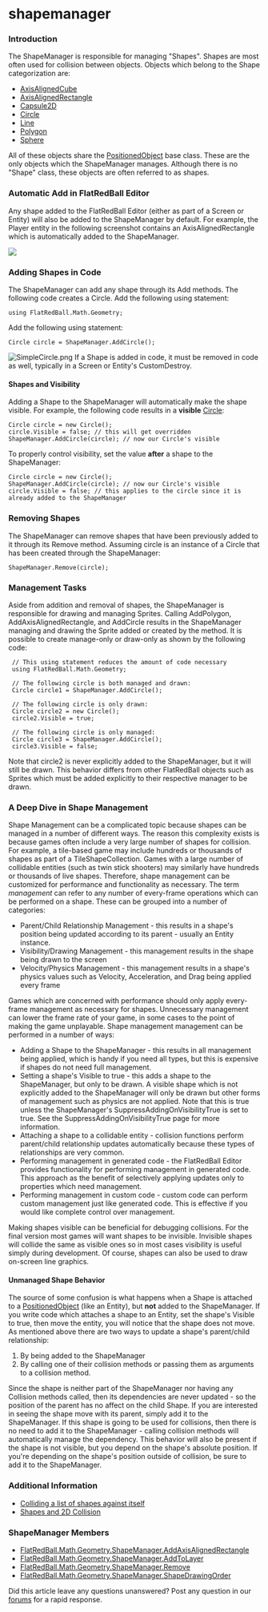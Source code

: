 # shapemanager

### Introduction

The ShapeManager is responsible for managing "Shapes". Shapes are most often used for collision between objects. Objects which belong to the Shape categorization are:

* [AxisAlignedCube](../../../../../../frb/docs/index.php)
* [AxisAlignedRectangle](../../../../../../frb/docs/index.php)
* [Capsule2D](../../../../../../frb/docs/index.php)
* [Circle](../../../../../../frb/docs/index.php)
* [Line](../../../../../../frb/docs/index.php)
* [Polygon](../../../../../../frb/docs/index.php)
* [Sphere](../../../../../../frb/docs/index.php)

All of these objects share the [PositionedObject](../../../../../../frb/docs/index.php) base class. These are the only objects which the ShapeManager manages. Although there is no "Shape" class, these objects are often referred to as shapes.

### Automatic Add in FlatRedBall Editor

Any shape added to the FlatRedBall Editor (either as part of a Screen or Entity) will also be added to the ShapeManager by default. For example, the Player entity in the following screenshot contains an AxisAlignedRectangle which is automatically added to the ShapeManager.

![](../../../../../../media/2023-01-img_63bc1a57b884a.png)

### Adding Shapes in Code

The ShapeManager can add any shape through its Add methods. The following code creates a Circle. Add the following using statement:

```
using FlatRedBall.Math.Geometry;
```

Add the following using statement:

```
Circle circle = ShapeManager.AddCircle();
```

![SimpleCircle.png](../../../../../../media/migrated_media-SimpleCircle.png) If a Shape is added in code, it must be removed in code as well, typically in a Screen or Entity's CustomDestroy.

#### Shapes and Visibility

Adding a Shape to the ShapeManager will automatically make the shape visible. For example, the following code results in a **visible** [Circle](../../../../../../frb/docs/index.php):

```
Circle circle = new Circle();
circle.Visible = false; // this will get overridden
ShapeManager.AddCircle(circle); // now our Circle's visible
```

To properly control visibility, set the value **after** a shape to the ShapeManager:

```
Circle circle = new Circle();
ShapeManager.AddCircle(circle); // now our Circle's visible
circle.Visible = false; // this applies to the circle since it is already added to the ShapeManager
```

### Removing Shapes

The ShapeManager can remove shapes that have been previously added to it through its Remove method. Assuming circle is an instance of a Circle that has been created through the ShapeManager:

```
ShapeManager.Remove(circle);
```

### Management Tasks

Aside from addition and removal of shapes, the ShapeManager is responsible for drawing and managing Sprites. Calling AddPolygon, AddAxisAlignedRectangle, and AddCircle results in the ShapeManager managing and drawing the Sprite added or created by the method. It is possible to create manage-only or draw-only as shown by the following code:

```
 // This using statement reduces the amount of code necessary
 using FlatRedBall.Math.Geometry;

 // The following circle is both managed and drawn:
 Circle circle1 = ShapeManager.AddCircle();

 // The following circle is only drawn:
 Circle circle2 = new Circle();
 circle2.Visible = true;

 // The following circle is only managed:
 Circle circle3 = ShapeManager.AddCircle();
 circle3.Visible = false;
```

Note that circle2 is never explicitly added to the ShapeManager, but it will still be drawn. This behavior differs from other FlatRedBall objects such as Sprites which must be added explicitly to their respective manager to be drawn.

### A Deep Dive in Shape Management

Shape Management can be a complicated topic because shapes can be managed in a number of different ways. The reason this complexity exists is because games often include a very large number of shapes for collision. For example, a tile-based game may include hundreds or thousands of shapes as part of a TileShapeCollection. Games with a large number of collidable entities (such as twin stick shooters) may similarly have hundreds or thousands of live shapes. Therefore, shape management can be customized for performance and functionality as necessary. The term _management_ can refer to any number of every-frame operations which can be performed on a shape. These can be grouped into a number of categories:

* Parent/Child Relationship Management - this results in a shape's position being updated according to its parent - usually an Entity instance.
* Visibility/Drawing Management - this management results in the shape being drawn to the screen
* Velocity/Physics Management - this management results in a shape's physics values such as Velocity, Acceleration, and Drag being applied every frame

Games which are concerned with performance should only apply every-frame management as necessary for shapes. Unnecessary management can lower the frame rate of your game, in some cases to the point of making the game unplayable. Shape management management can be performed in a number of ways:

* Adding a Shape to the ShapeManager - this results in all management being applied, which is handy if you need all types, but this is expensive if shapes do not need full management.
* Setting a shape's Visible to true - this adds a shape to the ShapeManager, but only to be drawn. A visible shape which is not explicitly added to the ShapeManager will only be drawn but other forms of management such as physics are not applied. Note that this is true unless the ShapeManager's SuppressAddingOnVisibilityTrue is set to true. See the SuppressAddingOnVisibilityTrue page for more information.
* Attaching a shape to a collidable entity - collision functions perform parent/child relationship updates automatically because these types of relationships are very common.
* Performing management in generated code - the FlatRedBall Editor provides functionality for performing management in generated code. This approach as the benefit of selectively applying updates only to properties which need management.
* Performing management in custom code - custom code can perform custom management just like generated code. This is effective if you would like complete control over management.

Making shapes visible can be beneficial for debugging collisions. For the final version most games will want shapes to be invisible. Invisible shapes will collide the same as visible ones so in most cases visibility is useful simply during development. Of course, shapes can also be used to draw on-screen line graphics. &#x20;

####

#### Unmanaged Shape Behavior

The source of some confusion is what happens when a Shape is attached to a [PositionedObject](../../../../../../frb/docs/index.php) (like an Entity), but **not** added to the ShapeManager. If you write code which attaches a shape to an Entity, set the shape's Visible to true, then move the entity, you will notice that the shape does not move. As mentioned above there are two ways to update a shape's parent/child relationship:

1. By being added to the ShapeManager
2. By calling one of their collision methods or passing them as arguments to a collision method.

Since the shape is neither part of the ShapeManager nor having any Collision methods called, then its dependencies are never updated - so the position of the parent has no affect on the child Shape. If you are interested in seeing the shape move with its parent, simply add it to the ShapeManager. If this shape is going to be used for collisions, then there is no need to add it to the ShapeManager - calling collision methods will automatically manage the dependency. This behavior will also be present if the shape is not visible, but you depend on the shape's absolute position. If you're depending on the shape's position outside of collision, be sure to add it to the ShapeManager.

### Additional Information

* [Colliding a list of shapes against itself](../../../../../../frb/docs/index.php)
* [Shapes and 2D Collision](../../../../../../frb/docs/index.php)

### ShapeManager Members

* [FlatRedBall.Math.Geometry.ShapeManager.AddAxisAlignedRectangle](../../../../../../frb/docs/index.php)
* [FlatRedBall.Math.Geometry.ShapeManager.AddToLayer](../../../../../../frb/docs/index.php)
* [FlatRedBall.Math.Geometry.ShapeManager.Remove](../../../../../../frb/docs/index.php)
* [FlatRedBall.Math.Geometry.ShapeManager.ShapeDrawingOrder](../../../../../../frb/docs/index.php)

Did this article leave any questions unanswered? Post any question in our [forums](../../../../../../frb/forum.md) for a rapid response.
